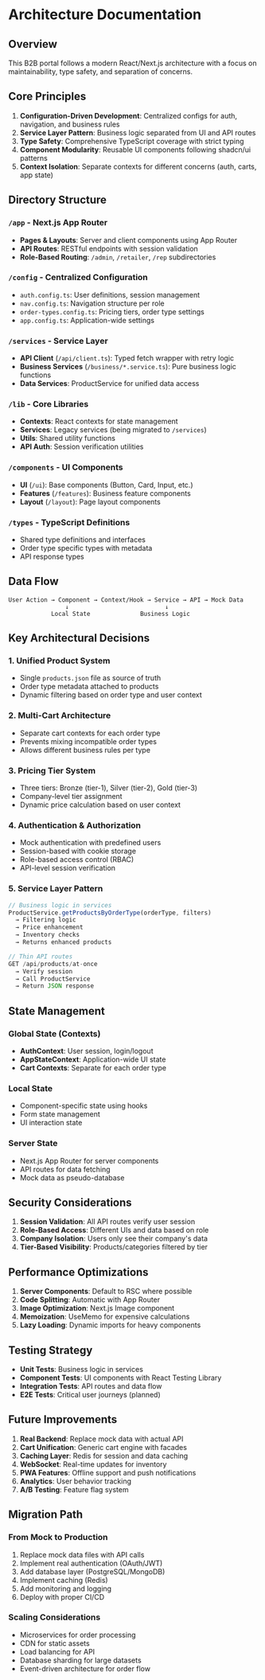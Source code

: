 # Architecture Documentation

## Overview

This B2B portal follows a modern React/Next.js architecture with a focus on maintainability, type safety, and separation of concerns.

## Core Principles

1. **Configuration-Driven Development**: Centralized configs for auth, navigation, and business rules
2. **Service Layer Pattern**: Business logic separated from UI and API routes
3. **Type Safety**: Comprehensive TypeScript coverage with strict typing
4. **Component Modularity**: Reusable UI components following shadcn/ui patterns
5. **Context Isolation**: Separate contexts for different concerns (auth, carts, app state)

## Directory Structure

### `/app` - Next.js App Router
- **Pages & Layouts**: Server and client components using App Router
- **API Routes**: RESTful endpoints with session validation
- **Role-Based Routing**: `/admin`, `/retailer`, `/rep` subdirectories

### `/config` - Centralized Configuration
- `auth.config.ts`: User definitions, session management
- `nav.config.ts`: Navigation structure per role
- `order-types.config.ts`: Pricing tiers, order type settings
- `app.config.ts`: Application-wide settings

### `/services` - Service Layer
- **API Client** (`/api/client.ts`): Typed fetch wrapper with retry logic
- **Business Services** (`/business/*.service.ts`): Pure business logic functions
- **Data Services**: ProductService for unified data access

### `/lib` - Core Libraries
- **Contexts**: React contexts for state management
- **Services**: Legacy services (being migrated to `/services`)
- **Utils**: Shared utility functions
- **API Auth**: Session verification utilities

### `/components` - UI Components
- **UI** (`/ui`): Base components (Button, Card, Input, etc.)
- **Features** (`/features`): Business feature components
- **Layout** (`/layout`): Page layout components

### `/types` - TypeScript Definitions
- Shared type definitions and interfaces
- Order type specific types with metadata
- API response types

## Data Flow

```
User Action → Component → Context/Hook → Service → API → Mock Data
                ↓                           ↓
            Local State              Business Logic
```

## Key Architectural Decisions

### 1. Unified Product System
- Single `products.json` file as source of truth
- Order type metadata attached to products
- Dynamic filtering based on order type and user context

### 2. Multi-Cart Architecture
- Separate cart contexts for each order type
- Prevents mixing incompatible order types
- Allows different business rules per type

### 3. Pricing Tier System
- Three tiers: Bronze (tier-1), Silver (tier-2), Gold (tier-3)
- Company-level tier assignment
- Dynamic price calculation based on user context

### 4. Authentication & Authorization
- Mock authentication with predefined users
- Session-based with cookie storage
- Role-based access control (RBAC)
- API-level session verification

### 5. Service Layer Pattern
```typescript
// Business logic in services
ProductService.getProductsByOrderType(orderType, filters)
  → Filtering logic
  → Price enhancement
  → Inventory checks
  → Returns enhanced products

// Thin API routes
GET /api/products/at-once
  → Verify session
  → Call ProductService
  → Return JSON response
```

## State Management

### Global State (Contexts)
- **AuthContext**: User session, login/logout
- **AppStateContext**: Application-wide UI state
- **Cart Contexts**: Separate for each order type

### Local State
- Component-specific state using hooks
- Form state management
- UI interaction state

### Server State
- Next.js App Router for server components
- API routes for data fetching
- Mock data as pseudo-database

## Security Considerations

1. **Session Validation**: All API routes verify user session
2. **Role-Based Access**: Different UIs and data based on role
3. **Company Isolation**: Users only see their company's data
4. **Tier-Based Visibility**: Products/categories filtered by tier

## Performance Optimizations

1. **Server Components**: Default to RSC where possible
2. **Code Splitting**: Automatic with App Router
3. **Image Optimization**: Next.js Image component
4. **Memoization**: UseMemo for expensive calculations
5. **Lazy Loading**: Dynamic imports for heavy components

## Testing Strategy

- **Unit Tests**: Business logic in services
- **Component Tests**: UI components with React Testing Library
- **Integration Tests**: API routes and data flow
- **E2E Tests**: Critical user journeys (planned)

## Future Improvements

1. **Real Backend**: Replace mock data with actual API
2. **Cart Unification**: Generic cart engine with facades
3. **Caching Layer**: Redis for session and data caching
4. **WebSocket**: Real-time updates for inventory
5. **PWA Features**: Offline support and push notifications
6. **Analytics**: User behavior tracking
7. **A/B Testing**: Feature flag system

## Migration Path

### From Mock to Production
1. Replace mock data files with API calls
2. Implement real authentication (OAuth/JWT)
3. Add database layer (PostgreSQL/MongoDB)
4. Implement caching (Redis)
5. Add monitoring and logging
6. Deploy with proper CI/CD

### Scaling Considerations
- Microservices for order processing
- CDN for static assets
- Load balancing for API
- Database sharding for large datasets
- Event-driven architecture for order flow